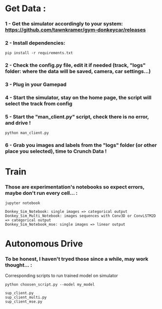 # Get Data :

### 1 - Get the simulator accordingly to your system: https://github.com/tawnkramer/gym-donkeycar/releases

### 2 - Install dependencies:
```
pip install -r requirements.txt
```

### 2 - Check the config.py file, edit it if needed (track, "logs" folder: where the data will be saved, camera, car settings...)

### 3 - Plug in your Gamepad

### 4 - Start the simulator, stay on the home page, the script will select the track from config

### 5 - Start the "man_client.py" script, check there is no error, and drive !
```
python man_client.py
```

### 6 - Grab you images and labels from the "logs" folder (or other place you selected), time to Crunch Data !

# Train

### Those are experimentation's notebooks so expect errors, maybe don't run every cell... :

```
jupyter notebook
```
```
Donkey_Sim_Notebook: single images => categorical output
Donkey_Sim_Multi_Notebook: images sequences with Conv3D or ConvLSTM2D => categorical output
Donkey_Sim_Notebook_mse: single images => linear output
```

# Autonomous Drive

### To be honest, I haven't tryed those since a while, may work thought... :

Corresponding scripts to run trained model on simulator

```
python choosen_script.py --model my_model
```
```
sup_client.py
sup_client_multi.py
sup_client_mse.py
```